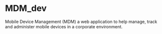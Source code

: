 # MDM_dev
Mobile Device Management (MDM)
a web application to help manage, track and administer mobile devices in a corporate environment.
